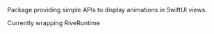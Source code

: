 Package providing simple APIs to display animations in SwiftUI views.

Currently wrapping RiveRuntime
